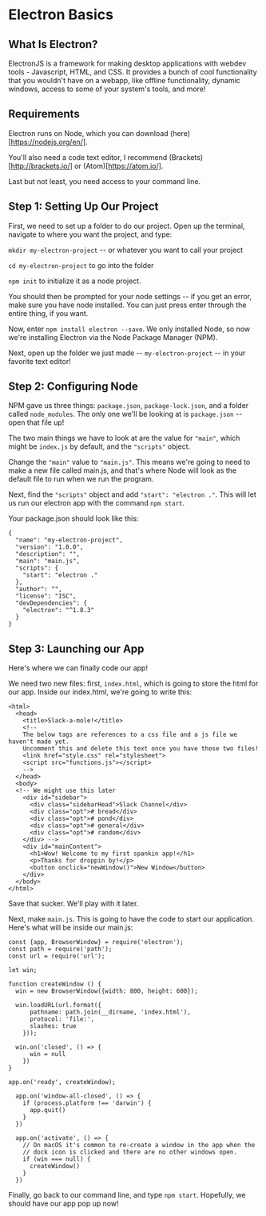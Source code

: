 # Electron Basics

## What Is Electron?

ElectronJS is a framework for making desktop applications with webdev tools - Javascript, HTML, and CSS. It provides a bunch of cool functionality that you wouldn't have on a webapp, like offline functionality, dynamic windows, access to some of your system's tools, and more!

## Requirements

Electron runs on Node, which you can download (here)[https://nodejs.org/en/]. 

You'll also need a code text editor, I recommend (Brackets)[http://brackets.io/] or (Atom)[https://atom.io/]. 

Last but not least, you need access to your command line. 

## Step 1: Setting Up Our Project

First, we need to set up a folder to do our project. Open up the terminal, navigate to where you want the project, and type: 

`mkdir my-electron-project` -- or whatever you want to call your project

`cd my-electron-project` to go into the folder

`npm init` to initialize it as a node project. 

You should then be prompted for your node settings -- if you get an error, make sure you have node installed. You can just press enter through the entire thing, if you want.

Now, enter `npm install electron --save`.  We only installed Node, so now we're installing Electron via the Node Package Manager (NPM).

Next, open up the folder we just made -- `my-electron-project` -- in your favorite text editor!

## Step 2: Configuring Node

NPM gave us three things: `package.json`, `package-lock.json`, and a folder called `node_modules`. The only one we'll be looking at is `package.json` -- open that file up!

The two main things we have to look at are the value for `"main"`, which might be `index.js` by default, and the `"scripts"` object.

Change the `"main"` value to `"main.js"`. This means we're going to need to make a new file called main.js, and that's where Node will look as the default file to run when we run the program.

Next, find the `"scripts"` object and add `"start": "electron ."`. This will let us run our electron app with the command `npm start`.

Your package.json should look like this: 

```
{
  "name": "my-electron-project",
  "version": "1.0.0",
  "description": "",
  "main": "main.js",
  "scripts": {
    "start": "electron ."
  },
  "author": "",
  "license": "ISC",
  "devDependencies": {
    "electron": "^1.8.3"
  }
}
```

## Step 3: Launching our App

Here's where we can finally code our app!

We need two new files: first, `index.html`, which is going to store the html for our app. Inside our index.html, we're going to write this:

```
<html>
  <head>
    <title>Slack-a-mole!</title>
    <!--
    The below tags are references to a css file and a js file we haven't made yet.
    Uncomment this and delete this text once you have those two files!
    <link href="style.css" rel="stylesheet">
    <script src="functions.js"></script>
    -->
  </head>
  <body>
  <!-- We might use this later
    <div id="sidebar">
      <div class="sidebarHead">Slack Channel</div>
      <div class="opt"># bread</div>
      <div class="opt"># pond</div>
      <div class="opt"># general</div>
      <div class="opt"># random</div>
    </div> -->
    <div id="mainContent">
      <h1>Wow! Welcome to my first spankin app!</h1>
      <p>Thanks for droppin by!</p>
      <button onclick="newWindow()">New Window</button>
    </div>
  </body>
</html>

```

Save that sucker. We'll play with it later.

Next, make `main.js`. This is going to have the code to start our application. Here's what will be inside our main.js:

```
const {app, BrowserWindow} = require('electron');
const path = require('path');
const url = require('url');

let win;

function createWindow () {
  win = new BrowserWindow({width: 800, height: 600});
  
  win.loadURL(url.format({
      pathname: path.join(__dirname, 'index.html'),
      protocol: 'file:',
      slashes: true
    }));
  
  win.on('closed', () => {
      win = null
    })
}
  
app.on('ready', createWindow);

  app.on('window-all-closed', () => {
    if (process.platform !== 'darwin') {
      app.quit()
    }
  })

  app.on('activate', () => {
    // On macOS it's common to re-create a window in the app when the
    // dock icon is clicked and there are no other windows open.
    if (win === null) {
      createWindow()
    }
  })

```

Finally, go back to our command line, and type `npm start`. Hopefully, we should have our app pop up now!




